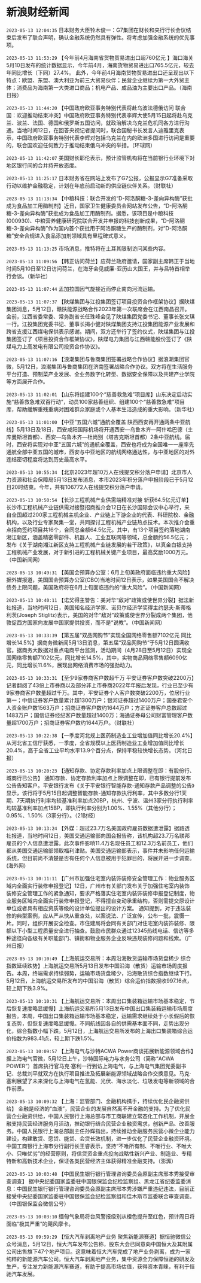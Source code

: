 # 新浪财经新闻
`2023-05-13 12:04:35` 日本财务大臣铃木俊一：G7集团在财长和央行行长会议结束后发布了联合声明，确认金融系统仍然具有弹性。将考虑加强金融系统的优先事项。

`2023-05-13 11:53:29` 【今年前4月海南省货物贸易进出口超760亿元 】海口海关5月10日发布的统计数据显示，今年前4月，海南货物贸易进出口765.5亿元，较去年同比增长（下同）27.4%。 此外，今年前4月海南货物贸易进出口还呈现出以下特点：欧盟、东盟、澳大利亚为前三大贸易伙伴；民营企业继续为第一大外贸主体；消费品为海南第一大类进口商品；机电产品、成品油为主要出口产品。（海南日报）

`2023-05-13 11:44:20` 【中国政府欧亚事务特别代表将赴乌波法德俄访问 联合国：欢迎推动结束冲突】中国政府欧亚事务特别代表李辉大使5月15日起将赴乌克兰、波兰、法国、德国和俄罗斯五国访问，就政治解决乌克兰危机同各方进行沟通。当地时间12日，在回答央视记者提问时，联合国秘书长发言人迪雅里克表示，中国政府欧亚事务特别代表李辉对包括乌克兰在内的欧洲多国进行访问是重要的，联合国欢迎任何致力于推动结束俄乌冲突的举措。（环球网）

`2023-05-13 11:42:07` 美国财长耶伦表示，预计监管机构将在当前银行业环境下对地区银行间的合并持开放态度。

`2023-05-13 11:25:17` 日本财务省在网站上发布了G7公报，公报显示G7准备采取行动以维护金融稳定，计划在年底前启动新的供应链伙伴关系。（财联社）

`2023-05-13 11:13:34` 【中粮科技：联合开发的“D-阿洛酮糖-3-差向异构酶”获批成为食品加工用酶制剂】近日，国家卫生健康委员会网站发布公告，“D-阿洛酮糖-3-差向异构酶”获批成为食品加工用酶制剂。据悉，该项目是中粮科技(000930)、中粮营养健康研究院联合开发并申报的科技创新成果，“D-阿洛酮糖-3-差向异构酶”作为国内首个获批用于阿洛酮糖生产的酶制剂，对“D-阿洛酮糖”安全合规进入食品添加剂领域具有里程碑式意义。

`2023-05-13 11:13:25` 市场消息，推特将在土耳其限制访问某些内容。

`2023-05-13 11:09:56` 【韩正访问荷兰】应荷兰政府邀请，国家副主席韩正于当地时间5月10日至12日访问荷兰，在海牙会见威廉-亚历山大国王，并与吕特首相举行会谈。（新华社）

`2023-05-13 11:07:44` 孟加拉国因气旋接近而停止南向河流运输。

`2023-05-13 11:07:37` 【陕煤集团与江投集团签订项目投资合作框架协议】据陕煤集团消息，5月12日，赣陕能源战略合作2023年第一次联席会在江西南昌召开。会前，江西省委常委、常务副省长任珠峰会见了陕煤集团党委书记、董事长张文琪一行。江投集团党委书记、董事长揭小健对陕煤集团支持江投集团能源产业发展和跨省支援江西煤电保供表示感谢。期间，双方还举行了签约仪式，陕煤集团与江投集团签订了《项目投资合作框架协议》，陕煤电力集团与江西赣能股份签订了《陕煤电力上高发电有限公司投资合作协议》。

`2023-05-13 11:07:16` 【浪潮集团与鲁商集团签署战略合作协议】据浪潮集团官微，5月12日，浪潮集团与鲁商集团在济南签署战略合作协议。双方将在生活服务平台打造、预制菜产业发展、全业务数字化转型、数据安全保障以及共建产业学院等方面展开合作。

`2023-05-13 11:02:01` 【山东将组建100个“慈善救急难”项目库】山东决定启动实施“慈善救急难双百行动”，动员100家慈善组织、组建100个“慈善救急难”项目库，帮助缓解重残重病对困难群众家庭或个人基本生活造成的重大影响。（新华社）

`2023-05-13 11:01:00` 【中亚“五国六城”通航全覆盖 陕西西安再开通两条中亚航线】5月13日及18日，西安咸阳国际机场将开通西安—乌鲁木齐—阿什哈巴德（土库曼斯坦首都）、西安—乌鲁木齐—杜尚别（塔吉克斯坦首都）2条中亚航线。届时，西安将实现对中亚“五国六城”的通航全覆盖，西安也将成为全国唯一一座率先通航全部中亚五国的城市，西安与中亚地区的航线网络通达性，与中亚地区的对外连结密切程度将达到历史最高水平。

`2023-05-13 10:55:34` 【北京2023年超10万人在线提交积分落户申请】北京市人力资源和社会保障局5月13日发布消息，本市2023年积分落户申报阶段已于5月12日20时结束。今年，共有106772人在线提交积分落户申请。

`2023-05-13 10:50:54` 【长沙工程机械产业供需端精准对接 斩获64.5亿元订单】长沙市工程机械产业链供需对接暨招商推介会12日在长沙国际会议中心举行，来自全国超过200家工程机械主机企业、产业链上下游企业的代表、科研院校、金融机构，以及行业专家聚集一堂，共同探讨工程机械产业链热点技术。本次推介会重点招商签约项目共16个，合同总金额64.5亿元。其中，有13个项目签约落地湖南湘江新区，涵盖精密零部件、机器人、工业互联网等领域，总金额约56.5亿元；发布《关于湖南湘江新区支持工程机械产业链发展的若干政策》，以真金白银支持工程机械产业发展，对于新引进的工程机械关键产业项目，最高奖励1000万元。（中国新闻网）

`2023-05-13 10:49:31` 【美国会预算办公室：6月上旬美政府面临违约重大风险】据外媒报道，美国国会预算办公室(CBO)当地时间12日表示，如果美国国会不解决债务上限问题，美国政府将在6月上旬面临违约的“重大风险”。（中国新闻网）

`2023-05-13 10:40:11` 【诺奖得主警告：美对华“敌对”政策或使世界分裂】据法新社报道，当地时间12日，美国知名经济学家、诺贝尔经济学奖得主约瑟夫·斯蒂格利茨(Joseph Stiglitz)表示，美国的对华“敌对”政策或使世界分裂成两个集团，他敦促西方国家向发展中国家提供投资，而不是“说教”。（中国新闻网）

`2023-05-13 10:33:39` 【第五届“双品网购节”实现全国网络零售额7102亿元 同比增长14.5%】据商务微新闻5月13日消息，第五届“双品网购节”于5月12日圆满收官。据商务大数据对重点电商平台监测，活动期间（4月28日至5月12日）实现全国网络零售额7102亿元，同比增长14.5%，其中，实物商品网络零售额6090亿元，同比增长11.6%，展现出网络消费市场的强劲动力。

`2023-05-13 10:33:31` 【至少9家券商客户数超千万 平安证券客户数突破2200万】记者翻阅了43份上市券商以及部分非上市券商2022年年报后发现，行业已至少有9家券商客户数量超过千万。其中，平安证券个人客户数突破2200万，位居行业第一；中信证券客户数量累计超1300万户；银河证券超过1400万户；国泰君安个人资金账户数1563万户；招商证券客户数约1644万户；方正证券客户总数超过1483万户；国信证券经纪客户数量超过1400万；海通证券母公司财富管理客户数量超1700万户；招商证券客户数约1644万户。（财联社）

`2023-05-13 10:22:38` 【一季度河北规上医药制造业工业增加值同比增长20.4%】从河北省工信厅获悉，一季度，全省规模以上医药制造业工业增加值同比增长20.4%，高于全省工业平均水平13.9个百分点，保持平稳较快增长态势。（河北日报）

`2023-05-13 10:20:23` 【通知存款、协定存款利率加点上限调整在即：有股份行、城商行已公告】 通知存款、协定存款利率加点上限调整在即，已有银行提前发布公告告知客户。平安银行发布《关于平安银行智能存款-通知存款产品调整的公告》显示，该行将于5月15日起调整智能存款-通知存款执行利率，其中多数分行1天期、7天期执行利率均较基准利率加点20BP，杭州、宁波、温州3家分行执行利率均较基准利率加点15BP，即执行利率分别为1.00%、1.55%（其他分行）；0.95%、1.50%（3家分行）。（21财经）

`2023-05-13 10:13:24` 【外媒：超过23.7万名美国政府雇员数据遭泄露】据路透社报道，当地时间12日，美国交通运输部向国会报告称，该机构超23.7万名联邦雇员的个人信息遭泄露。此次事件影响11.4万名现任员工和12.3万名前员工，他们都从美国交通运输部领取福利津贴。美国交通运输部表示，事件并未影响任何运输系统，但目前尚不清楚是否有任何个人信息被用于犯罪目的，将展开进一步调查。 (海外网)

`2023-05-13 10:11:11` 【广州市加强住宅室内装饰装修安全管理工作：物业服务区域内全面实行装修申报登记】12日，广州市有关部门发布关于加强住宅室内装饰装修安全管理工作的紧急通知，要求严格落实住宅室内装饰装修申报登记制度，物业服务区域内全面实行装修申报登记，不得擅自变动承重结构，否则需提交原设计单位或者具有相应资质等级的设计单位提出的设计方案。 通知提到，对于违法装修的典型案例，应从严从快从重查处，以案说法、广泛宣传，公布一批，震慑一片。同时，组织开展安全检查。市住建局将会同有关部门对住宅室内装饰装修、限额以下小型工程质量安全进行抽查。鼓励市民群众通过12345热线电话、信访等多种途径向各级有关职能部门、镇街和物业服务企业反映违规装修问题和线索。（广州日报）

`2023-05-13 10:10:49` 【上海航运交易所：本周沿海散货运输市场货盘稀少 综合指数延续跌势】上海航运交易所5月13日发布中国沿海（散货）运输市场周度报告。本周，终端需求持续弱势，运输市场货盘稀少，沿海散货综合指数继续下行。5月12日，上海航运交易所发布的中国沿海（散货）综合运价指数报收997.16点，较上期下跌3.9%。

`2023-05-13 10:10:31` 【上海航运交易所：本周出口集装箱运输市场基本稳定，节后恢复速度略显缓慢】上海航运交易所5月13日发布中国出口集装箱运输市场周度报告。本周，中国出口集装箱运输市场基本稳定，运输需求继续处于小长假后的恢复态势，但恢复速度略显缓慢。不同航线因各自的供需基本面不同，走势出现分化，综合指数小幅下跌。5月12日，上海航运交易所发布的上海出口集装箱综合运价指数为983.41点，较上期下跌1.5%。

`2023-05-13 10:09:57` 【上海电气与沙特ACWA Power商谈拓展新能源领域合作】据上海电气官微，5月12日上午，沙特国际电力与水务公司（简称“ACWA POWER”）首席执行官马克·塞利一行到访上海电气，与上海电气集团党委副书记、总裁刘平就双方在执行项目推进及拓展新能源领域战略合作交换意见。马克·塞利展望了未来深化与上海电气在氢能、光伏、海水淡化、垃圾发电等新领域的合作前景。

`2023-05-13 10:09:32` 【上海：监管部门、金融机构携手，持续优化民企融资供给】 金融是经济的“血液”，民营企业的发展自然离不开金融的支持。为了优化民营企业融资供给，中国人民银行上海总部与市工商联建立常态化工作机制，开展金融支持民营经济服务月活动，推动银行结合民营企业融资需求，创新产品、改善服务。中国人民银行上海总部副主任孙辉指出，持续推动金融服务民营小微企业能力建设，构建敢贷、愿贷、能贷、会贷长效机制，进一步优化了民营企业融资环境。中国工商银行上海市分行副行长王睿表示，坚持“不唯所有制、不唯行业、不唯大小、只唯优劣”的经营原则，将信贷资金重点投向战略性新兴产业、制造业、专精特新和高新技术企业，保证各类民营经济主体获得精准金融支持。（澎湃）

`2023-05-13 10:03:48` 【中国民生银行银行管理咨询委员会原副主席邢本秀接受审查调查】 据中央纪委国家监委驻中国银保监会纪检监察组、黑龙江省纪委监委消息：中国民生银行银行管理咨询委员会原副主席邢本秀涉嫌严重违纪违法，目前正接受中央纪委国家监委驻中国银保监会纪检监察组和佳木斯市监委联合审查调查。（中国银保监会微信公号）

`2023-05-13 10:03:10` 缅甸气象局将台风警报级别从橙色提升至红色，预计周日将面临“极其严重”的飓风摩卡。

`2023-05-13 09:59:29` 【恒大汽车剥离地产业务 聚焦新能源赛道】据恒驰微信公众号消息，5月12日，恒大汽车发布公告称，股东大会已同意向中国恒大及其附属公司出售旗下47个地产项目。这意味着恒大汽车完成了地产业务剥离，成为一家纯粹的新能源汽车公司。恒大汽车剥离地产业务，集中资源全力保障恒驰的研发及生产，专注发力新能源汽车赛道，有助于提高市场估值，获得资本青睐，有利于恒驰汽车发展。

